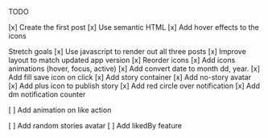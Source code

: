 TODO

[x] Create the first post
[x] Use semantic HTML
[x] Add hover effects to the icons

Stretch goals
[x] Use javascript to render out all three posts
[x] Improve layout to match updated app version
[x] Reorder icons
[x] Add icons animations (hover, focus, active)
[x] Add convert date to month dd, year.
[x] Add fill save icon on click
[x] Add story container
[x] Add no-story avatar
[x] Add plus icon to publish story
[x] Add red circle over notification
[x] Add dm notification counter

[ ] Add animation on like action

[ ] Add random stories avatar
[ ] Add likedBy feature

